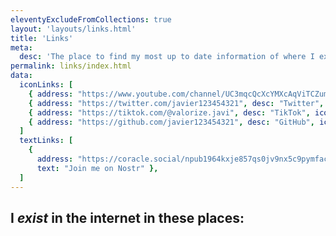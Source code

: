 ```yaml
---
eleventyExcludeFromCollections: true
layout: 'layouts/links.html'
title: 'Links'
meta:
  desc: 'The place to find my most up to date information of where I exist in the internet'
permalink: links/index.html
data:
  iconLinks: [
    { address: "https://www.youtube.com/channel/UC3mqcQcXcYMXcAqViTCZumg", icon_only: true, desc: "Youtube", icon: "youtube.svg"},
    { address: "https://twitter.com/javier123454321", desc: "Twitter", icon: "twitter.svg"},
    { address: "https://tiktok.com/@valorize.javi", desc: "TikTok", icon: "tiktok.png"},
    { address: "https://github.com/javier123454321", desc: "GitHub", icon: "github.svg"},
  ]
  textLinks: [
    { 
      address: "https://coracle.social/npub1964kxje857qs0jv9nx5c9pymfacuvpf3dj85n9yxr7pac4ja7hyq65hftf", 
      text: "Join me on Nostr" },
  ]
---
```

## I <em> exist </em> in the internet in these places:



